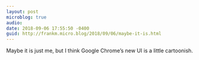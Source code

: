 ```yaml
---
layout: post
microblog: true
audio: 
date: 2018-09-06 17:55:50 -0400
guid: http://frankm.micro.blog/2018/09/06/maybe-it-is.html
---
```

Maybe it is just me, but I think Google Chrome’s new UI is a little cartoonish. 
